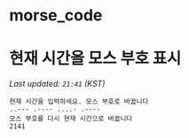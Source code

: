 # morse_code
# 현재 시간을 모스 부호 표시
<!-- MORSE_TIME_START -->
_Last updated: `21:41` (KST)_

```
현재 시간을 입력하세요. 모스 부호로 바꿉니다
..--- .---- ....- .----
모스 부호를 다시 현재 시간으로 바꿉니다
2141
```
<!-- MORSE_TIME_END -->
